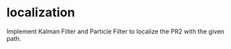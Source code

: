 # localization
Implement Kalman Filter and Particle Filter to localize the PR2 with the given path.
